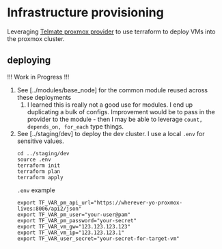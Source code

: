 # Infrastructure provisioning

Leveraging [Telmate proxmox provider](https://github.com/Telmate/terraform-provider-proxmox) to use terraform to deploy VMs into the proxmox cluster.

## deploying

!!! Work in Progress !!!

1. See [../modules/base_node] for the common module reused across these deployments
   1. I learned this is really not a good use for modules. I end up duplicating a bulk of configs. Improvement would be to pass in the provider to the module - then I may be able to leverage `count, depends_on, for_each` type things.
2. See [../staging/dev] to deploy the dev cluster. I use a local `.env` for sensitive values.  
    ```
    cd ../staging/dev
    source .env
    terraform init
    terraform plan
    terraform apply
    ```
   `.env` example
    ```
    export TF_VAR_pm_api_url="https://wherever-yo-proxmox-lives:8006/api2/json"
    export TF_VAR_pm_user="your-user@pam"
    export TF_VAR_pm_password="your-secret"
    export TF_VAR_vm_gw="123.123.123.123"
    export TF_VAR_vm_ip="123.123.123.1"
    export TF_VAR_user_secret="your-secret-for-target-vm"
    ```